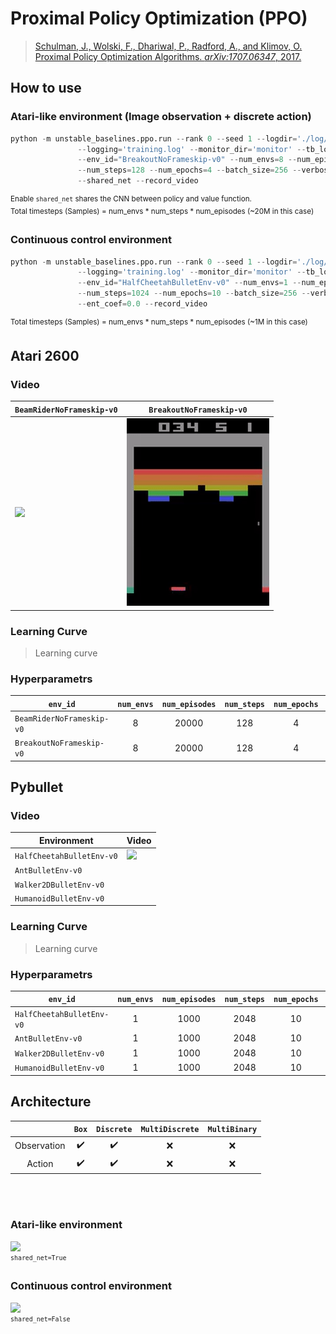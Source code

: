 # Proximal Policy Optimization (PPO)

> [Schulman, J., Wolski, F., Dhariwal, P., Radford, A., and Klimov, O. Proximal Policy Optimization Algorithms. *arXiv:1707.06347*, 2017.](https://arxiv.org/abs/1707.06347)


## How to use

### Atari-like environment (Image observation + discrete action)
```python
python -m unstable_baselines.ppo.run --rank 0 --seed 1 --logdir='./log/{env_id}/ppo/{rank}' \
               --logging='training.log' --monitor_dir='monitor' --tb_logdir='' --model_dir='model' \
               --env_id="BreakoutNoFrameskip-v0" --num_envs=8 --num_episodes=20000 \
               --num_steps=128 --num_epochs=4 --batch_size=256 --verbose=2 \
               --shared_net --record_video
```
<sup>Enable `shared_net` shares the CNN between policy and value function.</sup><br/>
<sup>Total timesteps (Samples) = num_envs * num_steps * num_episodes (~20M in this case)</sup><br>

### Continuous control environment
```python
python -m unstable_baselines.ppo.run --rank 0 --seed 1 --logdir='./log/{env_id}/ppo/{rank}' \
               --logging='training.log' --monitor_dir='monitor' --tb_logdir='' --model_dir='model' \
               --env_id="HalfCheetahBulletEnv-v0" --num_envs=1 --num_episodes=1000 \
               --num_steps=1024 --num_epochs=10 --batch_size=256 --verbose=2 \
               --ent_coef=0.0 --record_video
```
<sup>Total timesteps (Samples) = num_envs * num_steps * num_episodes (~1M in this case)</sup><br>

## Atari 2600

### Video

| `BeamRiderNoFrameskip-v0` | `BreakoutNoFrameskip-v0` |
|-|-|
|<img src="https://github.com/Ending2015a/unstable_baselines_assets/blob/master/images/ppo.BeamRiderNoFrameskip-v0.eval.gif" height=300px>|<img src="https://github.com/Ending2015a/unstable_baselines_assets/blob/master/images/ppo.BreakoutNoFrameskip-v0.eval.gif" height=300px>|

### Learning Curve

> Learning curve


### Hyperparametrs
| `env_id`                | `num_envs` | `num_episodes` | `num_steps` | `num_epochs` | `batch_size` | `ent_coef` | `vf_coef` | `shared_net`       |
| ----------------------- |:----------:|:--------------:|:-----------:|:------------:|:------------:|:----------:|:---------:|:------------------:|
|`BeamRiderNoFrameskip-v0`| 8          | 20000          | 128         | 4            | 256          | 0.01       | 0.5       | :heavy_check_mark: |
|`BreakoutNoFrameskip-v0` | 8          | 20000          | 128         | 4            | 256          | 0.01       | 0.5       | :heavy_check_mark: |


## Pybullet

### Video

| Environment | Video |
|-|-|
|`HalfCheetahBulletEnv-v0`|<img src="https://github.com/Ending2015a/unstable_baselines_assets/blob/master/images/ppo.HalfCheetahBulletEnv-v0.eval.gif" width=300px/>
| `AntBulletEnv-v0`|
|`Walker2DBulletEnv-v0`|
|`HumanoidBulletEnv-v0`|

### Learning Curve

> Learning curve


### Hyperparametrs
| `env_id`                | `num_envs` | `num_episodes` | `num_steps` | `num_epochs` | `batch_size` | `ent_coef` | `vf_coef` | `shared_net`       |
| ----------------------- |:----------:|:--------------:|:-----------:|:------------:|:------------:|:----------:|:---------:|:------------------:|
|`HalfCheetahBulletEnv-v0`| 1          | 1000           | 2048        | 10           | 256          | 0.0        | 0.5       | :x:                |
|`AntBulletEnv-v0`        | 1          | 1000           | 2048        | 10           | 256          | 0.0        | 0.5       | :x:                |
|`Walker2DBulletEnv-v0`   | 1          | 1000           | 2048        | 10           | 256          | 0.0        | 0.5       | :x:                |
|`HumanoidBulletEnv-v0`   | 1          | 1000           | 2048        | 10           | 256          | 0.0        | 0.5       | :x:                |

## Architecture

|             | `Box`              | `Discrete`         | `MultiDiscrete` | `MultiBinary` |
|:-----------:|:------------------:|:------------------:|:---------------:|:-------------:|
| Observation | :heavy_check_mark: | :heavy_check_mark: | :x:             | :x:           |
| Action      | :heavy_check_mark: | :heavy_check_mark: | :x:             | :x:           |

<br/>
<br/>

### Atari-like environment
![](https://g.gravizo.com/source/svg/ppo_discrete?https%3A%2F%2Fraw.githubusercontent.com%2FEnding2015a%2Funstable_baselines_assets%2Fmaster%2Fscripts%2Farch%2Fppo.arch.md)
<br/>
<sup>`shared_net=True`</sup><br/>

### Continuous control environment
![](https://g.gravizo.com/source/svg/ppo_continuous?https%3A%2F%2Fraw.githubusercontent.com%2FEnding2015a%2Funstable_baselines_assets%2Fmaster%2Fscripts%2Farch%2Fppo.arch.md)
<br/>
<sup>`shared_net=False`</sup><br/>